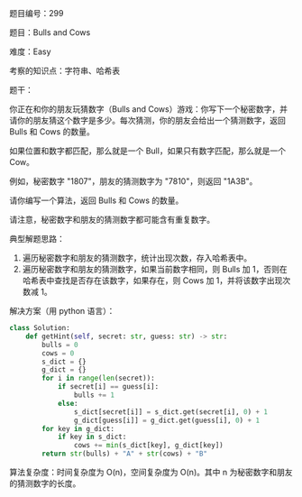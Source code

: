 题目编号：299

题目：Bulls and Cows

难度：Easy

考察的知识点：字符串、哈希表

题干：

你正在和你的朋友玩猜数字（Bulls and Cows）游戏：你写下一个秘密数字，并请你的朋友猜这个数字是多少。每次猜测，你的朋友会给出一个猜测数字，返回 Bulls 和 Cows 的数量。

如果位置和数字都匹配，那么就是一个 Bull，如果只有数字匹配，那么就是一个 Cow。

例如，秘密数字 "1807"，朋友的猜测数字为 "7810"，则返回 "1A3B"。

请你编写一个算法，返回 Bulls 和 Cows 的数量。

请注意，秘密数字和朋友的猜测数字都可能含有重复数字。

典型解题思路：

1. 遍历秘密数字和朋友的猜测数字，统计出现次数，存入哈希表中。
2. 遍历秘密数字和朋友的猜测数字，如果当前数字相同，则 Bulls 加 1，否则在哈希表中查找是否存在该数字，如果存在，则 Cows 加 1，并将该数字出现次数减 1。

解决方案（用 python 语言）：

```python
class Solution:
    def getHint(self, secret: str, guess: str) -> str:
        bulls = 0
        cows = 0
        s_dict = {}
        g_dict = {}
        for i in range(len(secret)):
            if secret[i] == guess[i]:
                bulls += 1
            else:
                s_dict[secret[i]] = s_dict.get(secret[i], 0) + 1
                g_dict[guess[i]] = g_dict.get(guess[i], 0) + 1
        for key in g_dict:
            if key in s_dict:
                cows += min(s_dict[key], g_dict[key])
        return str(bulls) + "A" + str(cows) + "B"
```

算法复杂度：时间复杂度为 O(n)，空间复杂度为 O(n)。其中 n 为秘密数字和朋友的猜测数字的长度。